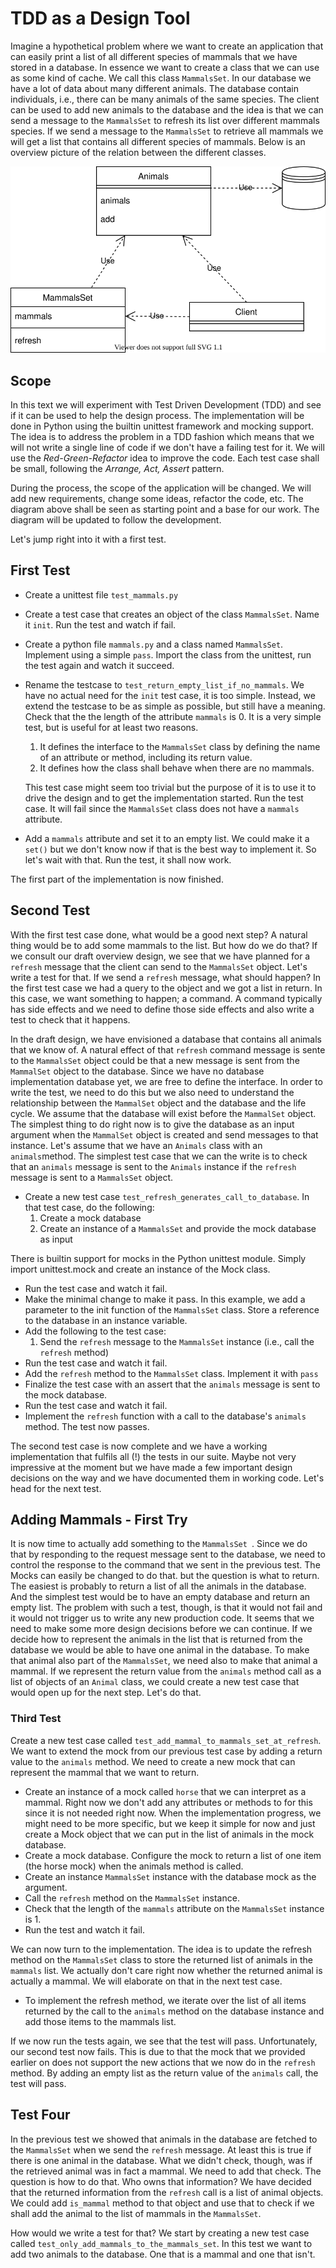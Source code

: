 # TDD as a Design Tool
Imagine a hypothetical problem where we want to create an application that can easily print a list
of all different species of mammals that we have stored in a database. In essence we want to
create a class that we can use as some kind of cache. We call this class `MammalsSet`. In our
database we have a lot of data about many different animals. The database contain individuals, i.e.,
there can be many animals of the same species. The client can be used to add new animals to the
database and the idea is that we can send a message to the `MammalsSet` to refresh its list over
different mammals species. If we send a message to the `MammalsSet` to retrieve all mammals
we will get a list that contains all different species of mammals. Below is an overview picture
of the relation between the different classes.

![Diagram](images/animals_initial.svg)

## Scope
In this text we will experiment with Test Driven Development (TDD) and see if it can be used
to help the design process. The implementation will be done in Python using the builtin unittest
framework and mocking support. The idea is to address the problem in a TDD fashion which means
that we will not write a single line of code if we don't have a failing test for it. We will use
the *Red-Green-Refactor* idea to improve the code. Each test case shall be small, following the
*Arrange, Act, Assert* pattern.

During the process, the scope of the application will be changed. We will add new requirements,
change some ideas, refactor the code, etc. The diagram above shall be seen as starting point and
a base for our work. The diagram will be updated to follow the development. 

Let's jump right into it with a first test.

## First Test
* Create a unittest file `test_mammals.py`
* Create a test case that creates an object of the class `MammalsSet`. Name it `init`.
  Run the test and watch if fail.
* Create a python file `mammals.py` and a class named `MammalsSet`. Implement using a
  simple `pass`. Import the class from the unittest, run the test again and watch it succeed.
* Rename the testcase to `test_return_empty_list_if_no_mammals`. We have no actual need for
  the `init` test case, it is too simple. Instead, we extend the testcase to be as simple as
  possible, but still have a meaning. Check that the the length of the attribute `mammals` is 0.
  It is a very simple test, but is useful for at least two reasons.
  1. It defines the interface to the `MammalsSet` class by defining the name of an attribute
     or method, including its return value.
  1. It defines how the class shall behave when there are no mammals.

  This test case might seem too trivial but the purpose of it is to use it to drive the design
  and to get the implementation started. Run the test case. It will fail since the `MammalsSet`
  class does not have a `mammals` attribute.
* Add a `mammals` attribute and set it to an empty list. We could make it a `set()` but we
  don't know now if that is the best way to implement it. So let's wait with that. Run the test,
  it shall now work.

The first part of the implementation is now finished.

## Second Test
With the first test case done, what would be a good next step? A natural thing would be to add
some mammals to the list. But how do we do that? If we consult our draft overview design, we see
that we have planned for a `refresh` message that the client can send to the `MammalsSet`
object. Let's write a test for that. If we send a `refresh` message, what should happen? In the
first test case we had a query to the object and we got a list in return. In this case, we want
something to happen; a command. A command typically has side effects and we need to define those
side effects and also write a test to check that it happens.

In the draft design, we have envisioned a database that contains all animals that we know of. A
natural effect of that `refresh` command message is sente to the `MammalsSet` object could be
that a new message is sent from the `MammalSet` object to the database. Since we have no
database implementation database yet, we are free to define the interface. In order to write the
test, we need to do this but we also need to understand the relationship between the `MammalSet`
object and the database and the life cycle. We assume that the database will exist before the
`MammalSet` object. The simplest thing to do right now is to give the database as an input
argument when the `MammalSet` object is created and send messages to that instance. Let's
assume that we have an `Animals` class with an `animals`method. The simplest test case that
we can the write is to check that an `animals` message is sent to the `Animals` instance if
the `refresh` message is sent to a `MammalsSet` object.

* Create a new test case `test_refresh_generates_call_to_database`. In that test case, do the
 following:
  1. Create a mock database
  1. Create an instance of a `MammalsSet` and provide the mock database as input

There is builtin support for mocks in the Python unittest module. Simply import unittest.mock and
create an instance of the Mock class.

* Run the test case and watch it fail.
* Make the minimal change to make it pass. In this example, we add a parameter to the init
  function of the `MammalsSet` class. Store a reference to the database in an instance variable.
* Add the following to the test case:
  1. Send the `refresh` message to the `MammalsSet` instance (i.e., call the `refresh` method)
* Run the test case and watch it fail.
* Add the `refresh` method to the `MammalsSet` class. Implement it with `pass`
* Finalize the test case with an assert that the `animals` message is sent to the mock database.
* Run the test case and watch it fail.
* Implement the `refresh` function with a call to the database's `animals` method. The test now
  passes.

The second test case is now complete and we have a working implementation that fulfils all
(!) the tests in our suite. Maybe not very impressive at the moment but we have made a few important
design decisions on the way and we have documented them in working code. Let's head for the next
test.

## Adding Mammals - First Try
It is now time to actually add something to the `MammalsSet `. Since we do that by responding to
the request message sent to the database, we need to control the response to the command that we
sent in the previous test. The Mocks can easily be changed to do that. but the question is what to
return. The easiest is probably to return a list of all the animals in the database. And the
simplest test would be to have an empty database and return an empty list. The problem with such a
test, though, is that it would not fail and it would not trigger us to write any new production
code. It seems that we need to make some more design decisions before we can continue. If we decide
how to represent the animals in the list that is returned from the database we would be able to
have one animal in the database. To make that animal also part of the `MammalsSet`, we need also to
make that animal a mammal. If we represent the return value from the `animals` method call as a list
of objects of an `Animal` class, we could create a new test case that would open up for the next
step. Let's do that.

### Third Test
Create a new test case called `test_add_mammal_to_mammals_set_at_refresh`. We want to extend the
mock from our previous test case by adding a return value to the `animals` method. We need to
create a new mock that can represent the mammal that we want to return.
* Create an instance of a mock called `horse` that we can interpret as a mammal. Right now we don't
  add any attributes or methods to for this since it is not needed right now. When the
  implementation progress, we might need to be more specific, but we keep it simple for now and
  just create a Mock object that we can put in the list of animals in the mock database.
* Create a mock database. Configure the mock to return a list of one item (the horse mock) when
  the animals method is called.
* Create an instance `MammalsSet` instance with the database mock as the argument.
* Call the `refresh` method on the `MammalsSet` instance.
* Check that the length of the `mammals` attribute on the `MammalsSet` instance is 1.
* Run the test and watch it fail.

We can now turn to the implementation. The idea is to update the refresh method on the `MammalsSet`
class to store the returned list of animals in the `mammals` list. We actually don't care right
now whether the returned animal is actually a mammal. We will elaborate on that in the next test
case.

* To implement the refresh method, we iterate over the list of all items returned by the call to
  the `animals` method on the database instance and add those items to the mammals list.

If we now run the tests again, we see that the test will pass. Unfortunately, our second test
now fails. This is due to that the mock that we provided earlier on does not support the new actions
that we now do in the `refresh` method. By adding an empty list as the return value of the `animals`
call, the test will pass.

## Test Four
In the previous test we showed that animals in the database are fetched to the `MammalsSet` when
we send the `refresh` message. At least this is true if there is one animal in the database. What we
didn't check, though, was if the retrieved animal was in fact a mammal. We need to add that check.
The question is how to do that. Who owns that information? We have decided that the returned
information from the `refresh` call is a list of animal objects. We could add `is_mammal` method to
that object and use that to check if we shall add the animal to the list of mammals in the
`MammalsSet`.

How would we write a test for that? We start by creating a new test case called
`test_only_add_mammals_to_the_mammals_set`. In this test we want to add two animals to the database.
One that is a mammal and one that isn't.

